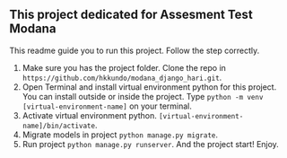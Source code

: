 ## This project dedicated for Assesment Test Modana

This readme guide you to run this project. Follow the step correctly.

1. Make sure you has the project folder. Clone the repo in `https://github.com/hkkundo/modana_django_hari.git`.
2. Open Terminal and install virtual environment python for this project. You can install outside or inside the project. Type `python -m venv [virtual-environment-name]` on your terminal.
3. Activate virtual environment python. `[virtual-environment-name]/bin/activate`.
4. Migrate models in project `python manage.py migrate`.
5. Run project `python manage.py runserver`. And the project start! Enjoy.